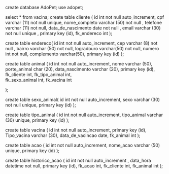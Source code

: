 create database AdoPet;
use adopet;

select * from vacina;
create table cliente (
id int not null auto_increment,
cpf varchar (11) not null unique,
nome_completo varchar (50) not null ,
telefone varchar (11) not null,
data_de_nascimento date not null ,
email varchar (30) not null unique ,
primary key (id),
fk_endereco int
);

create table endereco(
id int not null auto_increment,
cep varchar (8) not null ,
bairro varchar (50) not null,
logradouro varchar(50) not null,
numero int not null,
complemento varchar(50),
primary key (id)
);





create table  animal (
id int not null auto_increment,
nome varchar (50),
porte_animal char (20),
data_nascimento varchar (20),
primary key (id),
fk_cliente int,
fk_tipo_animal int,  
fk_sexo_animal int,
fk_vacina int

 );
 
 
create table sexo_animal(
id int not null auto_increment,
sexo varchar (30) not null unique,
primary key (id)
);


create table tipo_animal (
id int not null auto_increment,
tipo_animal  varchar (30) unique,
primary key (id)
);

create table vacina (
id int not null auto_increment,
primary key (id),
Tipo_vacina varchar (30),
data_de_vacincao date,
fk_animal int
);




create table acao (
id int not null auto_increment,
nome_acao varchar  (50) unique,
primary key (id)
);

create table historico_acao (
id int not null auto_increment ,
data_hora datetime not null,
primary key (id),
fk_acao int,
fk_cliente int,
fk_animal int
);
